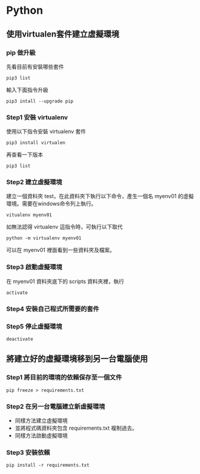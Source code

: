 # Python

## 使用virtualen套件建立虛擬環境

### pip 做升級
先看目前有安裝哪些套件
```
pip3 list
```
輸入下面指令升級
```
pip3 intall --upgrade pip
```
### Step1 安裝 virtualenv
使用以下指令安裝 virtualenv 套件
```
pip3 install virtualen
```
再查看一下版本
```
pip3 list
```
### Step2 建立虛擬環境

建立一個資料夾 test，在此資料夾下執行以下命令，產生一個名 myenv01 的虛擬環境。需要在windows命令列上執行。

```
vitualenv myenv01
```
如無法認得 virtualenv 這指令時，可執行以下取代
```
python -m virtualenv myenv01
```
可以在 myenv01 裡面看到一些資料夾及檔案。
### Step3 啟動虛擬環境
在 myenv01 資料夾底下的 scripts 資料夾裡，執行
```
activate
```
### Step4 安裝自己程式所需要的套件
### Step5 停止虛擬環境
```
deactivate
```

## 將建立好的虛擬環境移到另一台電腦使用

### Step1 將目前的環境的依賴保存至一個文件
```
pip freeze > requirements.txt
```
### Step2 在另一台電腦建立新虛擬環境
- 同樣方法建立虛擬環境
- 並將程式碼資料夾包含 requirements.txt 複制過去。
- 同樣方法啟動虛擬環境

### Step3 安裝依賴
```
pip install -r requirements.txt
```
